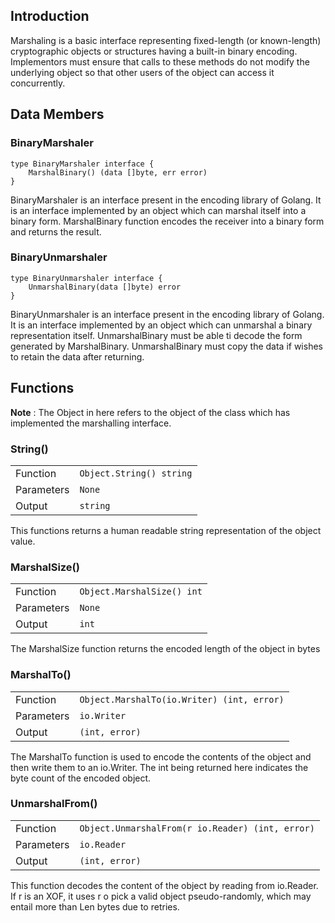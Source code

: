 ## Introduction
Marshaling is a basic interface representing fixed-length (or known-length)
cryptographic objects or structures having a built-in binary encoding.
Implementors must ensure that calls to these methods do not modify
the underlying object so that other users of the object can access
it concurrently.

## Data Members
### BinaryMarshaler
```
type BinaryMarshaler interface {
	MarshalBinary() (data []byte, err error)
}
```
BinaryMarshaler is an interface present in the encoding library of Golang. It is an interface implemented by an object which can marshal itself into a binary form. 
MarshalBinary function encodes the receiver into a binary form and returns the result.

### BinaryUnmarshaler
```
type BinaryUnmarshaler interface {
	UnmarshalBinary(data []byte) error
}
```
BinaryUnmarshaler is an interface present in the encoding library of Golang. It is an interface implemented by an object which can unmarshal a binary representation itself.
UnmarshalBinary must be able ti decode the form generated by MarshalBinary. UnmarshalBinary must copy the data if wishes to retain the data after returning.

## Functions
**Note** : The Object in here refers to the object of the class which has implemented the marshalling interface.
### String()

|            |                          |
| ---------- |--------------------------|
| Function   | `Object.String() string` |
| Parameters | `None`                   |
| Output     | `string`                 |

This functions returns a human readable string representation of the object value.

### MarshalSize()

|            |                            |
| ---------- |----------------------------|
| Function   | `Object.MarshalSize() int` |
| Parameters | `None`                     |
| Output     | `int`                      |

The MarshalSize function returns the encoded length of the object in bytes

### MarshalTo()

|            |                                            |
| ---------- |--------------------------------------------|
| Function   | `Object.MarshalTo(io.Writer) (int, error)` |
| Parameters | `io.Writer`                                |
| Output     | `(int, error)`                             |

The MarshalTo function is used to encode the contents of the object and then write them to an io.Writer. The int being returned here indicates the byte count of the encoded object.

### UnmarshalFrom()

|            |                                                  |
| ---------- |--------------------------------------------------|
| Function   | `Object.UnmarshalFrom(r io.Reader) (int, error)` |
| Parameters | `io.Reader`                                      |
| Output     | `(int, error)`                                   |

This function decodes the content of the object by reading from io.Reader. If r is an XOF, it uses r o pick a valid object pseudo-randomly, which may entail more than Len bytes due to retries.